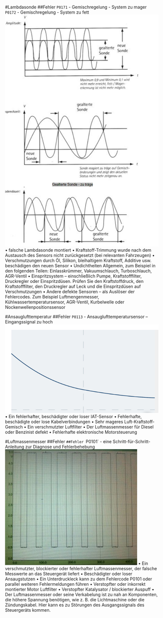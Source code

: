 #Lambdasonde
##Fehler
 `P0171` - Gemischregelung - System zu mager
 `P0172` - Gemischregelung - System zu fett
![Alt text](image-1.png)
• falsche Lambdasonde montiert
• Kraftstoff-Trimmung wurde nach dem Austausch des Sensors nicht zurückgesetzt (bei relevanten Fahrzeugen)
• Verschmutzungen durch Öl, Silikon, bleihaltigem Kraftstoff, Additive usw. beschädigen den neuen Sensor 
• Undichtheiten Allgemein, zum Beispiel in den folgenden Teilen: Einlasskrümmer, Vakuumschlauch, Turboschlauch, AGR-Ventil 
• Einspritzsystem – einschließlich Pumpe, Kraftstofffilter, Druckregler oder Einspritzdüsen. Prüfen Sie den Kraftstoffdruck, den Kraftstofffilter, den Druckregler auf Leck und die Einspritzdüsen auf Verschmutzungen
• Andere defekte Sensoren – als Auslöser der Fehlercodes. Zum Beispiel Luftmengenmesser, Kühlwassertemperatursensor, AGR-Ventil, Kurbelwelle oder Nockenwellenpositionssensor


#Ansauglufttemperatur
##Fehler
 `P0113` - Ansauglufttemperatursensor – Eingangssignal zu hoch
![Alt text](image.png)
• Ein fehlerhafter, beschädigter oder loser IAT-Sensor
• Fehlerhafte, beschädigte oder lose Kabelverbindungen
• Sehr mageres Luft-Kraftstoff-Gemisch
• Ein verschmutzter Luftfilter
• Der Luftmassenmesser für Diesel oder Benzinist defekt
• Fehlerhafte elektronische Motorsteuerung

#Luftmassenmesser
##Fehler
 `##Fehler
 `P0101` - eine Schritt-für-Schritt-Anleitung zur Diagnose und Fehlerbehebung
![Alt text](image-2.png)
• Ein verschmutzter, blockierter oder fehlerhafter Luftmassenmesser, der falsche Messwerte an das Steuergerät liefert
• Beschädigter oder loser Ansaugstutzen
• Ein Unterdruckleck kann zu dem Fehlercode P0101 oder parallel weiteren Fehlermeldungen führen
• Verstopfter oder inkorrekt montierter Motor Luftfilter
• Verstopfter Katalysator / blockierter Auspuff
• Der Luftmassenmesser oder seine Verkabelung ist zu nah an Komponenten, die höhere Spannung benötigen, wie z. B. die Lichtmaschine oder die Zündungskabel. Hier kann es zu Störungen des Ausgangssignals des Steuergeräts kommen.
